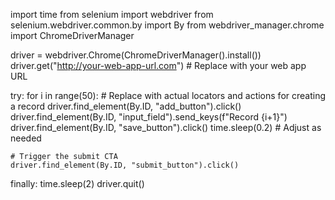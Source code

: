 import time
from selenium import webdriver
from selenium.webdriver.common.by import By
from webdriver_manager.chrome import ChromeDriverManager

driver = webdriver.Chrome(ChromeDriverManager().install())
driver.get("http://your-web-app-url.com")  # Replace with your web app URL

try:
    for i in range(50):
        # Replace with actual locators and actions for creating a record
        driver.find_element(By.ID, "add_button").click()
        driver.find_element(By.ID, "input_field").send_keys(f"Record {i+1}")
        driver.find_element(By.ID, "save_button").click()
        time.sleep(0.2)  # Adjust as needed

    # Trigger the submit CTA
    driver.find_element(By.ID, "submit_button").click()
finally:
    time.sleep(2)
    driver.quit()
